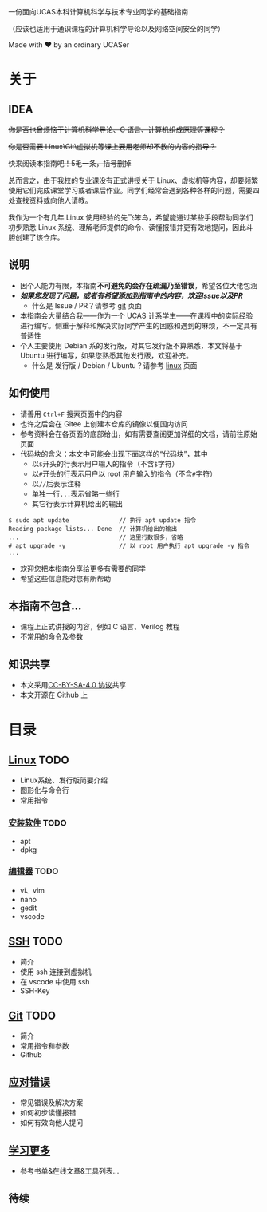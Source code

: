 一份面向UCAS本科计算机科学与技术专业同学的基础指南

（应该也适用于通识课程的计算机科学导论以及网络空间安全的同学）

Made with ❤️ by an ordinary UCASer

# 关于
## IDEA
~~你是否也曾烦恼于计算机科学导论、C 语言、计算机组成原理等课程？~~

~~你是否需要 Linux\Git\虚拟机等课上要用老师却不教的内容的指导？~~

~~快来阅读本指南吧！5毛一条，括号删掉~~

总而言之，由于我校的专业课没有正式讲授关于 Linux、虚拟机等内容，却要频繁使用它们完成课堂学习或者课后作业。同学们经常会遇到各种各样的问题，需要四处查找资料或向他人请教。

我作为一个有几年 Linux 使用经验的先飞笨鸟，希望能通过某些手段帮助同学们初步熟悉 Linux 系统、理解老师提供的命令、读懂报错并更有效地提问，因此斗胆创建了该仓库。

## 说明
- 因个人能力有限，本指南**不可避免的会存在疏漏乃至错误**，希望各位大佬包涵
- ***如果您发现了问题，或者有希望添加到指南中的内容，欢迎Issue以及PR***
  * 什么是 Issue / PR？请参考 [git](doc/git.md) 页面
- 本指南会大量结合我——作为一个 UCAS 计系学生——在课程中的实际经验进行编写。侧重于解释和解决实际同学产生的困惑和遇到的麻烦，不一定具有普适性
- 个人主要使用 Debian 系的发行版，对其它发行版不算熟悉，本文将基于 Ubuntu 进行编写，如果您熟悉其他发行版，欢迎补充。
  * 什么是 发行版 / Debian / Ubuntu？请参考 [linux](doc/linux/linux.md) 页面

## 如何使用
- 请善用 `Ctrl+F` 搜索页面中的内容
- 也许之后会在 Gitee 上创建本仓库的镜像以便国内访问
- 参考资料会在各页面的底部给出，如有需要查阅更加详细的文档，请前往原始页面
- 代码块的含义：本文中可能会出现下面这样的“代码块”，其中
  * 以`$`开头的行表示用户输入的指令（不含`$`字符）
  * 以`#`开头的行表示用户以 root 用户输入的指令（不含`#`字符）
  * 以`//`后表示注释
  * 单独一行`...`表示省略一些行
  * 其它行表示计算机给出的输出
```
$ sudo apt update              // 执行 apt update 指令
Reading package lists... Done  // 计算机给出的输出
...                            // 这里行数很多，省略
# apt upgrade -y               // 以 root 用户执行 apt upgrade -y 指令
...
```
- 欢迎您把本指南分享给更多有需要的同学
- 希望这些信息能对您有所帮助

## 本指南不包含...
- 课程上正式讲授的内容，例如 C 语言、Verilog 教程
- 不常用的命令及参数

## 知识共享
- 本文采用[CC-BY-SA-4.0 协议](https://creativecommons.org/licenses/by-nc-sa/4.0/deed.zh)共享
- 本文开源在 Github 上

# 目录
## [Linux](doc/linux.md) **TODO**
- Linux系统、发行版简要介绍
- 图形化与命令行
- 常用指令

### [安装软件](doc/linux/install_program.md) **TODO**
- apt
- dpkg

### [编辑器](doc/editor.md) **TODO**
- vi、vim
- nano
- gedit
- vscode

## [SSH](doc/ssh.md) **TODO**
- 简介
- 使用 ssh 连接到虚拟机
- 在 vscode 中使用 ssh
- SSH-Key

## [Git](doc/git.md) **TODO**
- 简介
- 常用指令和参数
- Github

## [应对错误](doc/problem.md)
- 常见错误及解决方案
- 如何初步读懂报错
- 如何有效向他人提问

## [学习更多](doc/more.md)
- 参考书单&在线文章&工具列表...

## 待续
